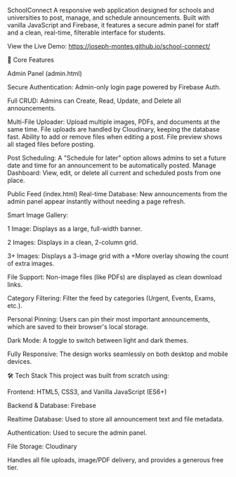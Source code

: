 SchoolConnect
A responsive web application designed for schools and universities to post, manage, and schedule announcements. Built with vanilla JavaScript and Firebase, it features a secure admin panel for staff and a clean, real-time, filterable interface for students.

View the Live Demo: https://joseph-montes.github.io/school-connect/

🚀 Core Features

Admin Panel (admin.html)

Secure Authentication: Admin-only login page powered by Firebase Auth.

Full CRUD: Admins can Create, Read, Update, and Delete all announcements.

Multi-File Uploader:
Upload multiple images, PDFs, and documents at the same time.
File uploads are handled by Cloudinary, keeping the database fast.
Ability to add or remove files when editing a post.
File preview shows all staged files before posting.

Post Scheduling: A "Schedule for later" option allows admins to set a future date and time for an announcement to be automatically posted.
Manage Dashboard: View, edit, or delete all current and scheduled posts from one place.

Public Feed (index.html)
Real-time Database: New announcements from the admin panel appear instantly without needing a page refresh.

Smart Image Gallery:

1 Image: Displays as a large, full-width banner.

2 Images: Displays in a clean, 2-column grid.

3+ Images: Displays a 3-image grid with a +More overlay showing the count of extra images.

File Support: Non-image files (like PDFs) are displayed as clean download links.

Category Filtering: Filter the feed by categories (Urgent, Events, Exams, etc.).

Personal Pinning: Users can pin their most important announcements, which are saved to their browser's local storage.

Dark Mode: A toggle to switch between light and dark themes.

Fully Responsive: The design works seamlessly on both desktop and mobile devices.

🛠️ Tech Stack
This project was built from scratch using:

Frontend: HTML5, CSS3, and Vanilla JavaScript (ES6+)

Backend & Database: Firebase

Realtime Database: Used to store all announcement text and file metadata.

Authentication: Used to secure the admin panel.

File Storage: Cloudinary

Handles all file uploads, image/PDF delivery, and provides a generous free tier.
